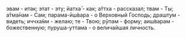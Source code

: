 эвам - итак; этат - эту; йатха̄ - как; а̄ттха - рассказал; твам - Ты; а̄тма̄нам - Сам; парама-ӣш́вара - о Верховный Господь; драшт̣ум - видеть; иччха̄ми - желаю; те - Твою; рӯпам - форму; аиш́варам - божественную; пуруша-уттама - о величайшая личность.